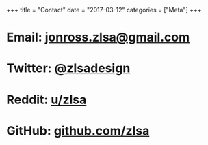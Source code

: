 +++
title = "Contact"
date = "2017-03-12"
categories = ["Meta"]
+++

# Email: [jonross.zlsa@gmail.com](mailto:jonross.zlsa@gmail.com)
# Twitter: [@zlsadesign](https://twitter.com/zlsadesign)
# Reddit: [u/zlsa](https://reddit.com/u/zlsa)
# GitHub: [github.com/zlsa](https://github.com/zlsa)


